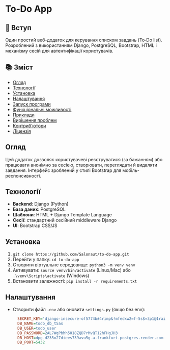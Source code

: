 # To‑Do App

## 📝 Вступ  
Один простий веб-додаток для керування списком завдань (To‑Do list). Розроблений з використанням Django, PostgreSQL, Bootstrap, HTML і механізму сесій для автентифікації користувачів.

## 📚 Зміст  
- [Огляд](#️%D0%BE%D0%B3%D0%BB%D1%8F%D0%B4)  
- [Технології](#️%D1%82%D0%B5%D1%85%D0%BD%D0%BE%D0%BB%D0%BE%D0%B3%D1%96%D1%97)  
- [Установка](#️%D1%83%D1%81%D1%82%D0%B0%D0%BD%D0%BE%D0%B2%D0%BA%D0%B0)  
- [Налаштування](#️%D0%BD%D0%B0%D0%BB%D0%B0%D1%88%D1%82%D1%83%D0%B2%D0%B0%D0%BD%D0%BD%D1%8F)  
- [Запуск програми](#️%D0%B7%D0%B0%D0%BF%D1%83%D1%81%D0%BA-%D0%BF%D1%80%D0%BE%D0%B3%D1%80%D0%B0%D0%BC%D0%B8)  
- [Функціональні можливості](#️%D1%84%D1%83%D0%BD%D0%BA%D1%86%D1%96%D0%BE%D0%BD%D0%B0%D0%BB%D1%8C%D0%BD%D1%96-%D0%BC%D0%BE%D0%B6%D0%BB%D0%B8%D0%B2%D0%BE%D1%81%D1%82%D1%96)  
- [Приклади](#️%D0%BF%D1%80%D0%B8%D0%BA%D0%BB%D0%B0%D0%B4%D0%B8)  
- [Вирішення проблем](#️%D0%B2%D0%B8%D1%80%D1%96%D1%88%D0%B5%D0%BD%D0%BD%D1%8F-%D0%BF%D1%80%D0%BE%D0%B1%D0%BB%D0%B5%D0%BC)  
- [Контриб’ютори](#️%D0%BA%D0%BE%D0%BD%D1%82%D1%80%D0%B8%D0%B1%D1%8E%D1%82%D0%BE%D1%80%D0%B8)  
- [Ліцензія](#️%D0%BB%D1%96%D1%86%D0%B5%D0%BD%D0_z)

## Огляд  
Цей додаток дозволяє користувачеві реєструватися (за бажанням) або працювати анонімно за сесією, створювати, переглядати й видаляти завдання. Інтерфейс зроблений у стилі Bootstrap для мобіль-респонсивності.

## Технології  
- **Backend**: Django (Python)  
- **База даних**: PostgreSQL  
- **Шаблони**: HTML + Django Template Language  
- **Сесії**: стандартний сесійний middleware Django  
- **UI**: Bootstrap CSS/JS

## Установка  
1. `git clone https://github.com/Salonaut/to-do-app.git`  
2. Перейти у папку: `cd to-do-app`  
3. Створити віртуальне середовище: `python3 -m venv venv`  
4. Активувати: `source venv/bin/activate` (Linux/Mac) або `.\venv\Scripts\activate` (Windows)  
5. Встановити залежності: `pip install -r requirements.txt`

## Налаштування  
- Створити файл `.env` або оновити `settings.py` (якщо без env):  
  ```ini
    SECRET_KEY='django-insecure-of5774b#4rimp&!mfedxw2=f-5s$=3p1@1rai$vlfxe=y_ln'
    DB_NAME=todo_db_t5as
    DB_USER=todo_user
    DB_PASSWORD=2AL7WgPbhh5018ZQD7rMvQT12hFHgJH3
    DB_HOST=dpg-d235o27diees739avu5g-a.frankfurt-postgres.render.com
    DB_PORT=5432

